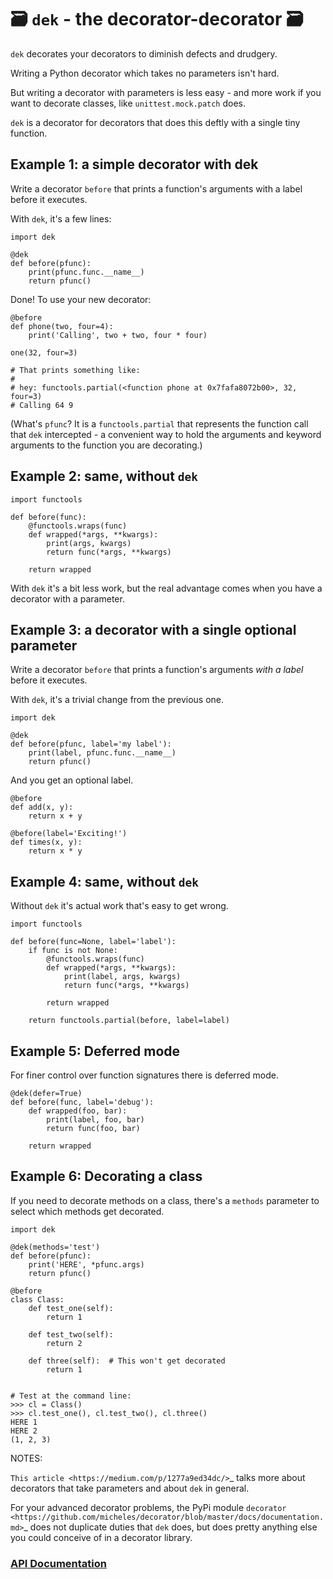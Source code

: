 # 🗃 `dek` - the decorator-decorator 🗃

`dek` decorates your decorators to diminish defects and drudgery.

Writing a Python decorator which takes no parameters isn't hard.

But writing a decorator with parameters is less easy - and more work
if you want to decorate classes, like `unittest.mock.patch` does.

`dek` is a decorator for decorators that does this deftly with a
single tiny function.

## Example 1: a simple decorator with dek

Write a decorator `before` that prints a function's arguments with a
label before it executes.

With `dek`, it's a few lines:

    import dek

    @dek
    def before(pfunc):
        print(pfunc.func.__name__)
        return pfunc()

Done! To use your new decorator:

    @before
    def phone(two, four=4):
        print('Calling', two + two, four * four)

    one(32, four=3)

    # That prints something like:
    #
    # hey: functools.partial(<function phone at 0x7fafa8072b00>, 32, four=3)
    # Calling 64 9

(What's `pfunc`?  It is a `functools.partial` that represents the function call
that `dek` intercepted - a convenient way to hold the arguments and keyword
arguments to the function you are decorating.)

## Example 2: same, without `dek`

    import functools

    def before(func):
        @functools.wraps(func)
        def wrapped(*args, **kwargs):
            print(args, kwargs)
            return func(*args, **kwargs)

        return wrapped

With `dek` it's a bit less work, but the real advantage comes when you have
a decorator with a parameter.

## Example 3: a decorator with a single optional parameter

Write a decorator `before` that prints a function's arguments _with a
label_ before it executes.

With `dek`, it's a trivial change from the previous one.

    import dek

    @dek
    def before(pfunc, label='my label'):
        print(label, pfunc.func.__name__)
        return pfunc()

And you get an optional label.

    @before
    def add(x, y):
        return x + y

    @before(label='Exciting!')
    def times(x, y):
        return x * y


## Example 4: same, without `dek`

Without `dek` it's actual work that's easy to get wrong.

    import functools

    def before(func=None, label='label'):
        if func is not None:
            @functools.wraps(func)
            def wrapped(*args, **kwargs):
                print(label, args, kwargs)
                return func(*args, **kwargs)

            return wrapped

        return functools.partial(before, label=label)


## Example 5: Deferred mode

For finer control over function signatures there is deferred mode.

    @dek(defer=True)
    def before(func, label='debug'):
        def wrapped(foo, bar):
            print(label, foo, bar)
            return func(foo, bar)

        return wrapped

## Example 6: Decorating a class

If you need to decorate methods on a class, there's a `methods` parameter to
select which methods get decorated.


    import dek

    @dek(methods='test')
    def before(pfunc):
        print('HERE', *pfunc.args)
        return pfunc()

    @before
    class Class:
        def test_one(self):
            return 1

        def test_two(self):
            return 2

        def three(self):  # This won't get decorated
            return 1


    # Test at the command line:
    >>> cl = Class()
    >>> cl.test_one(), cl.test_two(), cl.three()
    HERE 1
    HERE 2
    (1, 2, 3)

NOTES:

`This article <https://medium.com/p/1277a9ed34dc/>`_ talks more about
decorators that take parameters and about `dek` in general.

For your advanced decorator problems, the PyPi module
`decorator <https://github.com/micheles/decorator/blob/master/docs/documentation.md>`_ does not duplicate duties that `dek` does, but does
pretty anything else you could conceive of in a decorator library.


### [API Documentation](https://rec.github.io/dek#dek--api-documentation)
